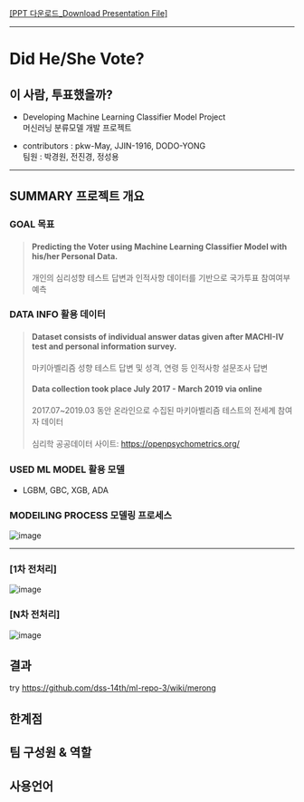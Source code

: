 [[PPT 다운로드_Download Presentation File]](https://github.com/dss-14th/ml-repo-3/raw/main/Who's_Voted.pdf)   

* * *

# Did He/She Vote?
## 이 사람, 투표했을까?

- Developing Machine Learning Classifier Model Project   
머신러닝 분류모델 개발 프로젝트
   
   
- contributors : pkw-May, JJIN-1916, DODO-YONG   
팀원 : 박경원, 전진경, 정성용   

   
      
     
* * *
## SUMMARY 프로젝트 개요

### GOAL 목표
> #### Predicting the Voter using Machine Learning Classifier Model with his/her Personal Data.   
> 개인의 심리성향 테스트 답변과 인적사항 데이터를 기반으로 국가투표 참여여부 예측   

### DATA INFO 활용 데이터
> #### Dataset consists of individual answer datas given after MACHI-IV test and personal information survey.   
> 마키아벨리즘 성향 테스트 답변 및 성격, 연령 등 인적사항 설문조사 답변   
>   
> #### Data collection took place July 2017 - March 2019 via online   
> 2017.07~2019.03 동안 온라인으로 수집된 마키아벨리즘 테스트의 전세계 참여자 데이터   
>
> ####    
> 심리학 공공데이터 사이트: <https://openpsychometrics.org/>

### USED ML MODEL 활용 모델
- LGBM, GBC, XGB, ADA

### MODEILING PROCESS 모델링 프로세스
![image](https://user-images.githubusercontent.com/67700119/98928715-77da3300-251d-11eb-8523-b1a494bbd789.png)
   
      
      
* * *
### [1차 전처리]
![image](https://user-images.githubusercontent.com/67700119/98930097-7dd11380-251f-11eb-920a-c4e9bb732481.png)

### [N차 전처리]
![image](https://user-images.githubusercontent.com/67700119/98930138-8e818980-251f-11eb-9698-ca2a0e4a0b06.png)

## 결과
try https://github.com/dss-14th/ml-repo-3/wiki/merong
## 한계점 

## 팀 구성원 & 역할

## 사용언어 
